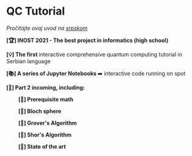 <h1> 
  QC Tutorial
</h1> 
<i> Pročitajte ovaj uvod na <a href="https://github.com/LukaNedimovic/qc-tutorial/blob/main/README.md">srpskom</a> </i>

<b> [🏆] INOST 2021 - The best project in informatics (high school) </b>

<b> [💡] The first </b> interactive comprehensive quantum computing tutorial in Serbian language

<b> [📚] A series of Jupyter Notebooks </b> ➡️ interactive code running on spot 

<b> [🔮] Part 2 incoming, including: </b>

&nbsp;&nbsp;&nbsp;&nbsp;&nbsp;&nbsp;&nbsp;&nbsp;<b>[📝] Prerequisite math </b>
  
&nbsp;&nbsp;&nbsp;&nbsp;&nbsp;&nbsp;&nbsp;&nbsp;<b>[📝] Bloch sphere </b> 
 
&nbsp;&nbsp;&nbsp;&nbsp;&nbsp;&nbsp;&nbsp;&nbsp;<b>[📝] Grover's Algorithm </b>
  
&nbsp;&nbsp;&nbsp;&nbsp;&nbsp;&nbsp;&nbsp;&nbsp;<b>[📝] Shor's Algorithm </b> 
  
&nbsp;&nbsp;&nbsp;&nbsp;&nbsp;&nbsp;&nbsp;&nbsp;<b>[📝] State of the art </b>
